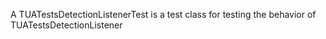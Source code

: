 A TUATestsDetectionListenerTest is a test class for testing the behavior of TUATestsDetectionListener